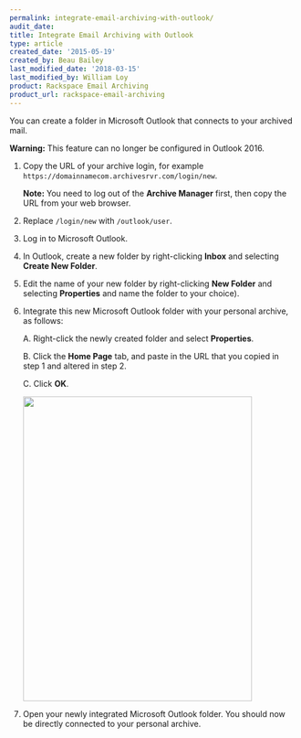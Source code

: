 ```yaml
---
permalink: integrate-email-archiving-with-outlook/
audit_date:
title: Integrate Email Archiving with Outlook
type: article
created_date: '2015-05-19'
created_by: Beau Bailey
last_modified_date: '2018-03-15'
last_modified_by: William Loy
product: Rackspace Email Archiving
product_url: rackspace-email-archiving
---
```


You can create a folder in Microsoft Outlook that connects to your
archived mail.

**Warning:** This feature can no longer be configured in Outlook 2016.

1.  Copy the URL of your archive login, for example
    ` https://domainnamecom.archivesrvr.com/login/new`.

    **Note:** You need to log out of the **Archive Manager** first, then
    copy the URL from your web browser.

2.  Replace `/login/new` with `/outlook/user`.

3.  Log in to Microsoft Outlook.

4.  In Outlook, create a new folder by right-clicking **Inbox** and
    selecting **Create New Folder**.

5.  Edit the name of your new folder by right-clicking **New Folder**
    and selecting **Properties** and name the folder to your choice).

6.  Integrate this new Microsoft Outlook folder with your personal
    archive, as follows:

    A.  Right-click the newly created folder and select **Properties**.

    B.  Click the **Home Page** tab, and paste in the URL that you copied in step 1 and altered in step 2.

    C.  Click **OK**.

    <img src="{% asset_path rackspace-email-archiving/integrate-email-archiving-with-outlook/Integrate%20Archiving%20with%20Outlook%201A.png %}" width="401" height="533" />

7.  Open your newly integrated Microsoft Outlook folder.
    You should now be directly connected to your personal archive.
